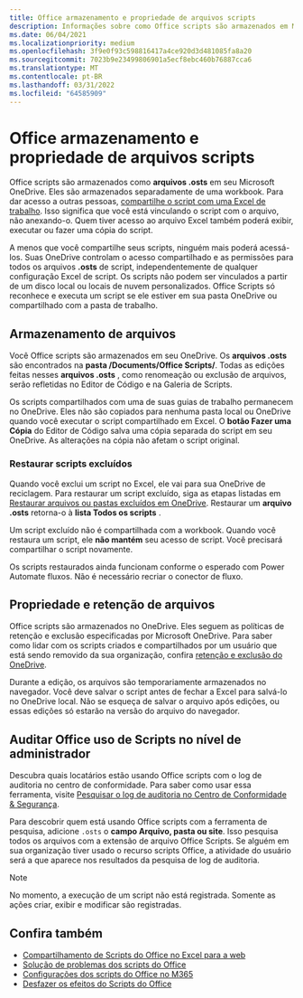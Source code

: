 ```yaml
---
title: Office armazenamento e propriedade de arquivos scripts
description: Informações sobre como Office scripts são armazenados em Microsoft OneDrive e transferidos entre proprietários.
ms.date: 06/04/2021
ms.localizationpriority: medium
ms.openlocfilehash: 3f9e0f93c598816417a4ce920d3d481085fa8a20
ms.sourcegitcommit: 7023b9e23499806901a5ecf8ebc460b76887cca6
ms.translationtype: MT
ms.contentlocale: pt-BR
ms.lasthandoff: 03/31/2022
ms.locfileid: "64585909"
---
```

# <a name="office-scripts-file-storage-and-ownership"></a>Office armazenamento e propriedade de arquivos scripts

Office scripts são armazenados como **arquivos .osts** em seu Microsoft OneDrive. Eles são armazenados separadamente de uma workbook. Para dar acesso a outras pessoas, [compartilhe o script com uma Excel de trabalho](excel.md#share-office-scripts). Isso significa que você está vinculando o script com o arquivo, não anexando-o. Quem tiver acesso ao arquivo Excel também poderá exibir, executar ou fazer uma cópia do script.

A menos que você compartilhe seus scripts, ninguém mais poderá acessá-los. Suas OneDrive controlam o acesso compartilhado e as permissões para todos os arquivos **.osts** de script, independentemente de qualquer configuração Excel de script. Os scripts não podem ser vinculados a partir de um disco local ou locais de nuvem personalizados. Office Scripts só reconhece e executa um script se ele estiver em sua pasta OneDrive ou compartilhado com a pasta de trabalho.

## <a name="file-storage"></a>Armazenamento de arquivos

Você Office scripts são armazenados em seu OneDrive. Os **arquivos .osts** são encontrados na **pasta /Documents/Office Scripts/**. Todas as edições feitas nesses **arquivos .osts** , como renomeação ou exclusão de arquivos, serão refletidas no Editor de Código e na Galeria de Scripts.

Os scripts compartilhados com uma de suas guias de trabalho permanecem no OneDrive. Eles não são copiados para nenhuma pasta local ou OneDrive quando você executar o script compartilhado em Excel. O **botão Fazer uma Cópia** do Editor de Código salva uma cópia separada do script em seu OneDrive. As alterações na cópia não afetam o script original.

### <a name="restore-deleted-scripts"></a>Restaurar scripts excluídos

Quando você exclui um script no Excel, ele vai para sua OneDrive de reciclagem. Para restaurar um script excluído, siga as etapas listadas em [Restaurar arquivos ou pastas excluídos em OneDrive](https://support.microsoft.com/office/949ada80-0026-4db3-a953-c99083e6a84f). Restaurar um **arquivo .osts** retorna-o à **lista Todos os scripts** .

Um script excluído não é compartilhada com a workbook. Quando você restaura um script, ele **não mantém** seu acesso de script. Você precisará compartilhar o script novamente.

Os scripts restaurados ainda funcionam conforme o esperado com Power Automate fluxos. Não é necessário recriar o conector de fluxo.

## <a name="file-ownership-and-retention"></a>Propriedade e retenção de arquivos

Office scripts são armazenados no OneDrive. Eles seguem as políticas de retenção e exclusão especificadas por Microsoft OneDrive. Para saber como lidar com os scripts criados e compartilhados por um usuário que está sendo removido da sua organização, confira [retenção e exclusão do OneDrive](/onedrive/retention-and-deletion).

Durante a edição, os arquivos são temporariamente armazenados no navegador. Você deve salvar o script antes de fechar a Excel para salvá-lo no OneDrive local. Não se esqueça de salvar o arquivo após edições, ou essas edições só estarão na versão do arquivo do navegador.

## <a name="audit-office-scripts-usage-at-the-admin-level"></a>Auditar Office uso de Scripts no nível de administrador

Descubra quais locatários estão usando Office scripts com o log de auditoria no centro de conformidade. Para saber como usar essa ferramenta, visite [Pesquisar o log de auditoria no Centro de Conformidade & Segurança](/microsoft-365/compliance/search-the-audit-log-in-security-and-compliance?view=o365-worldwide&preserve-view=true#search-the-audit-log).

Para descobrir quem está usando Office scripts com a ferramenta de pesquisa, adicione `.osts` o **campo Arquivo, pasta ou site**. Isso pesquisa todos os arquivos com a extensão de arquivo Office Scripts. Se alguém em sua organização tiver usado o recurso scripts Office, a atividade do usuário será a que aparece nos resultados da pesquisa de log de auditoria.

> [!NOTE]
> No momento, a execução de um script não está registrada. Somente as ações criar, exibir e modificar são registradas.

## <a name="see-also"></a>Confira também

- [Compartilhamento de Scripts do Office no Excel para a web](https://support.microsoft.com/office/226eddbc-3a44-4540-acfe-fccda3d1122b)
- [Solução de problemas dos scripts do Office](../testing/troubleshooting.md)
- [Configurações dos scripts do Office no M365](/microsoft-365/admin/manage/manage-office-scripts-settings)
- [Desfazer os efeitos do Scripts do Office](../testing/undo.md)
